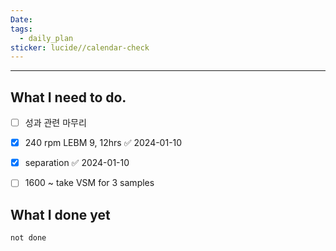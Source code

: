 ```yaml
---
Date: 
tags:
  - daily_plan
sticker: lucide//calendar-check
---
```

---
## What I need to do.

- [ ] 성과 관련 마무리
- [x] 240 rpm LEBM 9, 12hrs ✅ 2024-01-10
- [x] separation ✅ 2024-01-10
- [ ] 1600 ~ take VSM for 3 samples



## What I done yet
```tasks
not done
```
